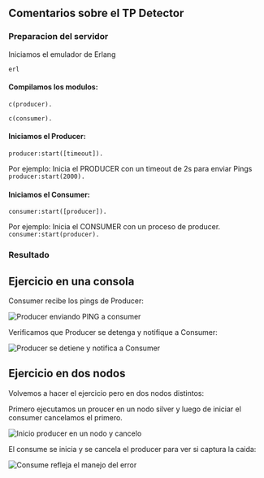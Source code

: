 ## Comentarios sobre el TP Detector

### Preparacion del servidor

Iniciamos el emulador de Erlang
```
erl
```

#### Compilamos los modulos:
```
c(producer).

c(consumer).

```

#### Iniciamos el Producer:

```producer:start([timeout]).```

Por ejemplo: Inicia el PRODUCER con un timeout de 2s para enviar Pings ``` producer:start(2000). ``` 


#### Iniciamos el Consumer:

```consumer:start([producer]).```

Por ejemplo: Inicia el CONSUMER con un proceso de producer.  ``` consumer:start(producer). ``` 


### Resultado 

## Ejercicio en una consola
Consumer recibe los pings de Producer:

![Producer enviando PING a consumer](./images/ping.png)


Verificamos que Producer se detenga y notifique a Consumer:

![Producer se detiene y notifica a Consumer](./images/producerstop.png)


## Ejercicio en dos nodos

Volvemos a hacer el ejercicio pero en dos nodos distintos:

Primero ejecutamos un proucer en un nodo silver y luego de iniciar el consumer cancelamos el primero.

![Inicio producer en un nodo y cancelo](./images/killproducer.png)


El consume se inicia y se cancela el producer para ver si captura la caida:

![Consume refleja el manejo del error](./images/consumererror.png)
